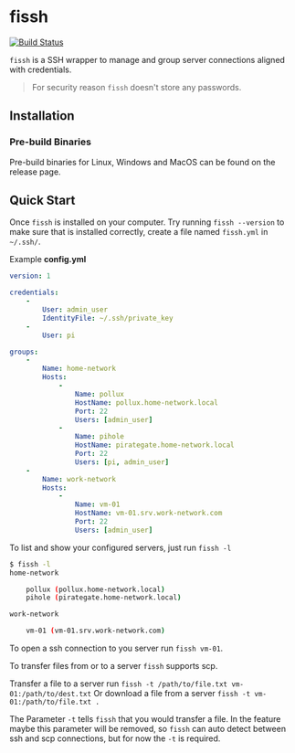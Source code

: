 # fissh

[![Build Status](https://www.travis-ci.org/jd84/fissh.svg?branch=master)](https://www.travis-ci.org/jd84/fissh)

`fissh` is a SSH wrapper to manage and group server connections aligned with credentials.

> For security reason `fissh` doesn't store any passwords.

## Installation

### Pre-build Binaries

Pre-build binaries for Linux, Windows and MacOS can be found on the release page.

## Quick Start

Once `fissh` is installed on your computer. Try running `fissh --version` to make sure that is installed correctly, create a file named `fissh.yml` in `~/.ssh/`.

Example **config.yml**

```yaml
version: 1

credentials:
    -   
        User: admin_user
        IdentityFile: ~/.ssh/private_key
    -
        User: pi

groups:
    -
        Name: home-network
        Hosts:
            -
                Name: pollux
                HostName: pollux.home-network.local
                Port: 22
                Users: [admin_user]
            -
                Name: pihole
                HostName: pirategate.home-network.local
                Port: 22
                Users: [pi, admin_user]
    -
        Name: work-network
        Hosts:
            -
                Name: vm-01
                HostName: vm-01.srv.work-network.com
                Port: 22
                Users: [admin_user]
```

To list and show your configured servers, just run `fissh -l`

```bash
$ fissh -l
home-network

	pollux (pollux.home-network.local)
	pihole (pirategate.home-network.local)

work-network

	vm-01 (vm-01.srv.work-network.com)
```

To open a ssh connection to you server run `fissh vm-01`.

To transfer files from or to a server `fissh` supports scp.

Transfer a file to a server run `fissh -t /path/to/file.txt vm-01:/path/to/dest.txt` 
Or download a file from a server `fissh -t vm-01:/path/to/file.txt .`

The Parameter `-t` tells `fissh` that you would transfer a file. In the feature maybe this parameter will be removed, so `fissh` can auto detect between ssh and scp connections, but for now the `-t` is required.
